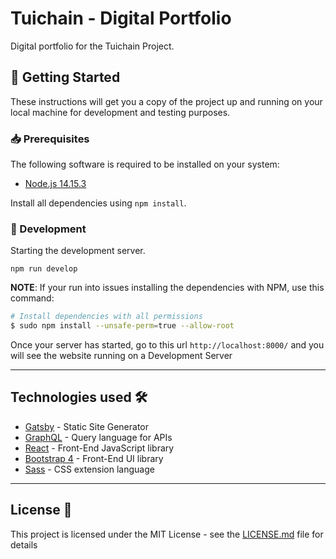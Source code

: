 # Tuichain - Digital Portfolio

Digital portfolio for the Tuichain Project.

## :rocket: Getting Started

These instructions will get you a copy of the project up and running on your
local machine for development and testing purposes.

### :inbox_tray: Prerequisites

The following software is required to be installed on your system:

- [Node.js 14.15.3](https://nodejs.org/en/download/)

Install all dependencies using `npm install`.

### :hammer: Development

Starting the development server.

```
npm run develop
```

**NOTE**:
If your run into issues installing the dependencies with NPM, use this command:

```bash
# Install dependencies with all permissions
$ sudo npm install --unsafe-perm=true --allow-root
```

Once your server has started, go to this url `http://localhost:8000/` and you will see the website running on a Development Server

---

## Technologies used 🛠️

- [Gatsby](https://www.gatsbyjs.org/) - Static Site Generator
- [GraphQL](https://graphql.org/) - Query language for APIs
- [React](https://es.reactjs.org/) - Front-End JavaScript library
- [Bootstrap 4](https://getbootstrap.com/docs/4.3/getting-started/introduction/) - Front-End UI library
- [Sass](https://sass-lang.com/documentation) - CSS extension language

---

## License 📄

This project is licensed under the MIT License - see the [LICENSE.md](LICENSE.md) file for details
